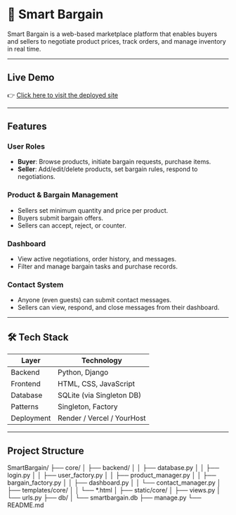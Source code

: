 # 🛒 Smart Bargain

Smart Bargain is a web-based marketplace platform that enables buyers and sellers to negotiate product prices, track orders, and manage inventory in real time.

---

##  Live Demo

👉 [Click here to visit the deployed site](https://lakmali.pythonanywhere.com/)

---

##  Features

###  User Roles
- **Buyer**: Browse products, initiate bargain requests, purchase items.
- **Seller**: Add/edit/delete products, set bargain rules, respond to negotiations.

###  Product & Bargain Management
- Sellers set minimum quantity and price per product.
- Buyers submit bargain offers.
- Sellers can accept, reject, or counter.

###  Dashboard
- View active negotiations, order history, and messages.
- Filter and manage bargain tasks and purchase records.

###  Contact System
- Anyone (even guests) can submit contact messages.
- Sellers can view, respond, and close messages from their dashboard.

---

## 🛠 Tech Stack

| Layer        | Technology               |
|--------------|---------------------------|
| Backend      | Python, Django            |
| Frontend     | HTML, CSS, JavaScript     |
| Database     | SQLite (via Singleton DB) |
| Patterns     | Singleton, Factory        |
| Deployment   | Render / Vercel / YourHost |


---

##  Project Structure

SmartBargain/
├── core/
│ ├── backend/
│ │ ├── database.py
│ │ ├── login.py
│ │ ├── user_factory.py
│ │ ├── product_manager.py
│ │ ├── bargain_factory.py
│ │ ├── dashboard.py
│ │ └── contact_manager.py
│ ├── templates/core/
│ │ └── *.html
│ ├── static/core/
│ ├── views.py
│ └── urls.py
├── db/
│ └── smartbargain.db
├── manage.py
└── README.md
